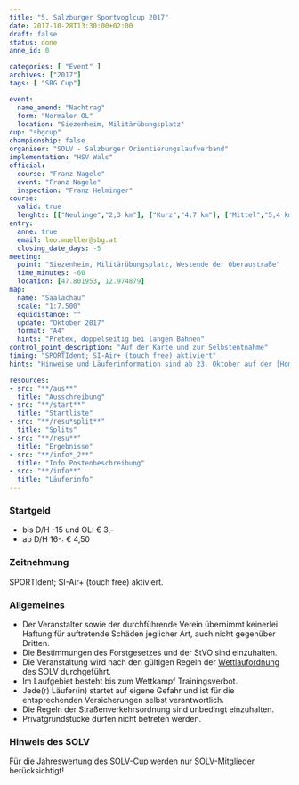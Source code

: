 ```yaml
---
title: "5. Salzburger Sportvoglcup 2017"
date: 2017-10-28T13:30:00+02:00
draft: false
status: done
anne_id: 0

categories: [ "Event" ]
archives: ["2017"]
tags: [ "SBG Cup"]

event:
  name_amend: "Nachtrag"
  form: "Normaler OL"
  location: "Siezenheim, Militärübungsplatz"
cup: "sbgcup"
championship: false
organiser: "SOLV - Salzburger Orientierungslaufverband"
implementation: "HSV Wals" 
official:
  course: "Franz Nagele"
  event: "Franz Nagele"
  inspection: "Franz Helminger"
course:
  valid: true
  lenghts: [["Neulinge","2,3 km"], ["Kurz","4,7 km"], ["Mittel","5,4 km"], ["Lang","7,5 km"]]
entry:
  anne: true
  email: leo.mueller@sbg.at
  closing_date_days: -5
meeting:
  point: "Siezenheim, Militärübungsplatz, Westende der Oberaustraße"
  time_minutes: -60
  location: [47.801953, 12.974879]
map:
  name: "Saalachau"
  scale: "1:7.500"
  equidistance: ""
  update: "Oktober 2017"
  format: "A4"
  hints: "Pretex, doppelseitig bei langen Bahnen"
control_point_description: "Auf der Karte und zur Selbstentnahme"
timing: "SPORTIdent; SI-Air+ (touch free) aktiviert"
hints: "Hinweise und Läuferinformation sind ab 23. Oktober auf der [Homepage des HSV Wals](http://www.orientierungslauf-wals.at), auf der Website des [SOLV](http://www.ol-sbg.at) und ANNE ersichtlich"

resources:
- src: "**/aus**"
  title: "Ausschreibung"
- src: "**/start**"
  title: "Startliste"
- src: "**/resu*split**"
  title: "Splits"
- src: "**/resu**"
  title: "Ergebnisse"
- src: "**/info*_2**"
  title: "Info Postenbeschreibung"
- src: "**/info**"
  title: "Läuferinfo"
---
```


### Startgeld

- bis D/H -15 und OL: € 3,-
- ab D/H 16-: € 4,50

### Zeitnehmung

SPORTIdent; SI-Air+ (touch free) aktiviert.

### Allgemeines

- Der Veranstalter sowie der durchführende Verein übernimmt keinerlei Haftung für auftretende Schäden jeglicher Art, auch nicht gegenüber Dritten.
- Die Bestimmungen des Forstgesetzes und der StVO sind einzuhalten.
- Die Veranstaltung wird nach den gültigen Regeln der [Wettlaufordnung](../../wettlaufordnung) des SOLV durchgeführt.
- Im Laufgebiet besteht bis zum Wettkampf Trainingsverbot.
- Jede\(r) Läufer(in) startet auf eigene Gefahr und ist für die entsprechenden Versicherungen selbst verantwortlich.
- Die Regeln der Straßenverkehrsordnung sind unbedingt einzuhalten.
- Privatgrundstücke dürfen nicht betreten werden.

### Hinweis des SOLV
Für die Jahreswertung des SOLV-Cup werden nur SOLV-Mitglieder berücksichtigt!
